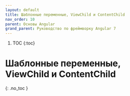 ```yaml
---
layout: default
title: Шаблонные переменные, ViewChild и ContentChild
nav_order: 10
parent: Основы Angular
grand_parent: Руководство по фреймворку Angular 7
---
```


<!-- prettier-ignore-start -->
1. TOC
{:toc}

# Шаблонные переменные, ViewChild и ContentChild
{: .no_toc }
<!-- prettier-ignore-end -->
